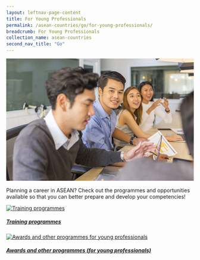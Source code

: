 ```yaml
---
layout: leftnav-page-content
title: For Young Professionals
permalink: /asean-countries/go/for-young-professionals/
breadcrumb: For Young Professionals
collection_name: asean-countries
second_nav_title: "Go"
---
```


![banner-asean-go-for-professionals](\images\asean-professionals\For-young-professionals-new.jpg)

Planning a career in ASEAN? Check out the programmes and opportunities available so that you can better prepare and develop your competencies!

<div>
	<div class="row is-multiline">
		<div class="col is-half-tablet padding--bottom--lg">
			<a href="/asean-countries/go/for-professionals/training-programmes/" class="project-link">
				<img src="/images/asean-professionals/training-programmes-small.jpg" alt="Training programmes" class="project-image">
			<div class="project-card">
				<div class="project-title margin--bottom--xs">
					<h5><b>Training programmes</b></h5>
				</div>
			</div>
			</a>
		</div>
		<div class="col is-half-tablet padding--bottom--lg">
			<a href="/asean-countries/go/for-professionals/awards-professionals/" class="project-link">
				<img src="/images/asean-professionals/awards-professionals-small.jpg" alt="Awards and other programmes for young professionals" class="project-image">
			<div class="project-card">
				<div class="project-title margin--bottom--xs">
					<h5><b>Awards and other programmes (for young professionals)</b></h5>
				</div>
			</div>
			</a>
		</div>
	</div>
</div>
